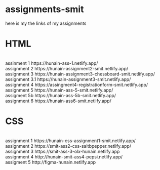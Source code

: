 # assignments-smit <br>
here is my the links of my assignments<br>
<h1> HTML</h1>  <br>
assinment 1 https://hunain-ass-1.netlify.app/ <br>
assignment 2 https://hunain-assignment2-smit.netlify.app/ <br>
assignment 3 https://hunain-assignment3-chessboard-smit.netlify.app/ <br>
assignment 3.1 https://hunain-assignment3-smit.netlify.app/ <br>
assignment 4 https://assingment4-registrationform-smit.netlify.app/ <br>
assignment 5 https://hunain-ass-5-smit.netlify.app/ <br>
assigment 5b https://hunain-ass-5b-smit.netlify.app/ <br>
assignment 6 https://hunain-ass6-smit.netlify.app/ <br> 
<h1> CSS </h1> <br>
assignment 1 https://hunain-css-assignment1-smit.netlify.app/ <br>
assignment 2 https://smit-ass2-css-saltbpepper.netlify.app/<br>
assignment 3 https://smit-ass-3-olx-hunain.netlify.app<br>
assignment 4 http://hunain-smit-ass4-pepsi.netlify.app/<br>
assigment 5 http://figma-hunain.netlify.app <br>

